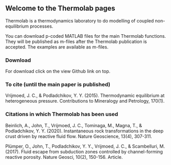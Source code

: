 ## Welcome to the Thermolab pages

Thermolab is a thermodynamics laboratory to do modelling of coupled non-equilibrium processes.

You can download p-coded MATLAB files for the main Thermolab functions. They will be published as m-files after the Thermolab publication is accepted. The examples are available as m-files.

### Download

For download click on the view Github link on top.

### To cite (until the main paper is published)

Vrijmoed, J. C., & Podladchikov, Y. Y. (2015). Thermodynamic equilibrium at heterogeneous pressure. Contributions to Mineralogy and Petrology, 170(1). 

### Citations in which Thermolab has been used
Beinlich, A., John, T., Vrijmoed, J. C., Tominaga, M., Magna, T., & Podladchikov, Y. Y. (2020). Instantaneous rock transformations in the deep crust driven by reactive fluid flow.  Nature Geoscience, 13(4), 307-311. 

Plümper, O., John, T., Podladchikov, Y. Y., Vrijmoed, J. C., & Scambelluri, M. (2017). Fluid escape from subduction zones controlled by channel-forming reactive porosity. Nature Geosci, 10(2), 150-156. Article.
